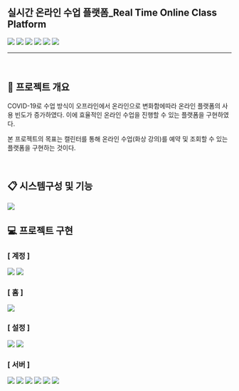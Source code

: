 ## 실시간 온라인 수업 플랫폼_Real Time Online Class Platform 
<p> 
<img src="https://img.shields.io/badge/Node.js-339933?style=flat-square&logo=Node.js&logoColor=white"/>
<img src="https://img.shields.io/badge/MySQL-4479A1?style=flat-square&logo=MySQL&logoColor=white"/>
<img src="https://img.shields.io/badge/HTML5-E34F26?style=flat-square&logo=HTML5&logoColor=white"/>
<img src="https://img.shields.io/badge/CSS3-1572B6?style=flat-square&logo=CSS3&logoColor=white"/>
<img src="https://img.shields.io/badge/JavaScript-F7DF1E?style=flat-square&logo=JavaScript&logoColor=white"/>
<img src="https://img.shields.io/badge/Bootstrap-7952B3?style=flat-square&logo=Bootstrap&logoColor=white"/>

</p>
<hr><br>

## 📑 프로젝트 개요
COVID-19로 수업 방식이 오프라인에서 온라인으로 변화함에따라 온라인 플랫폼의 사용 빈도가 증가하였다. 이에 효율적인 온라인 수업을 진행할 수 있는 플랫폼을 구현하였다.

본 프로젝트의 목표는 캘린터를 통해 온라인 수업(화상 강의)를 예약 및 조회할 수 있는 플랫폼을 구현하는 것이다.

<br>

## 📋 시스템구성 및 기능
<img src="img/md_menu.png">

<br>

## 💻 프로젝트 구현

### [ 계정 ]
<img src="libs/1.png">
<img src="libs/2.png">
<br>

### [ 홈 ]
<img src="libs/5.png">
<br>

### [ 설정 ]
<img src="libs/3.png">
<img src="libs/4.png">
<Br>

### [ 서버 ]
<img src="libs/6.png">
<img src="libs/7.png">
<img src="libs/10.png">
<img src="libs/11.png">
<img src="libs/12.png">
<img src="libs/13.png">
